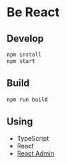 # Be React

## Develop

```sh
npm install
npm start
```

## Build

```sh
npm run build
```

## Using

- TypeScript
- React
- [React Admin](https://github.com/marmelab/react-admin)

